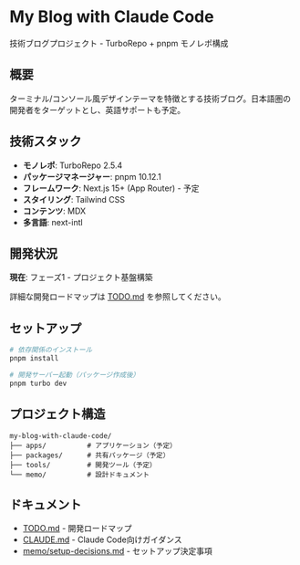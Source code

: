 # My Blog with Claude Code

技術ブログプロジェクト - TurboRepo + pnpm モノレポ構成

## 概要

ターミナル/コンソール風デザインテーマを特徴とする技術ブログ。日本語圏の開発者をターゲットとし、英語サポートも予定。

## 技術スタック

- **モノレポ**: TurboRepo 2.5.4
- **パッケージマネージャー**: pnpm 10.12.1
- **フレームワーク**: Next.js 15+ (App Router) - 予定
- **スタイリング**: Tailwind CSS
- **コンテンツ**: MDX
- **多言語**: next-intl

## 開発状況

**現在**: フェーズ1 - プロジェクト基盤構築

詳細な開発ロードマップは [TODO.md](./TODO.md) を参照してください。

## セットアップ

```bash
# 依存関係のインストール
pnpm install

# 開発サーバー起動（パッケージ作成後）
pnpm turbo dev
```

## プロジェクト構造

```
my-blog-with-claude-code/
├── apps/          # アプリケーション（予定）
├── packages/      # 共有パッケージ（予定）
├── tools/         # 開発ツール（予定）
└── memo/          # 設計ドキュメント
```

## ドキュメント

- [TODO.md](./TODO.md) - 開発ロードマップ
- [CLAUDE.md](./CLAUDE.md) - Claude Code向けガイダンス
- [memo/setup-decisions.md](./memo/setup-decisions.md) - セットアップ決定事項
